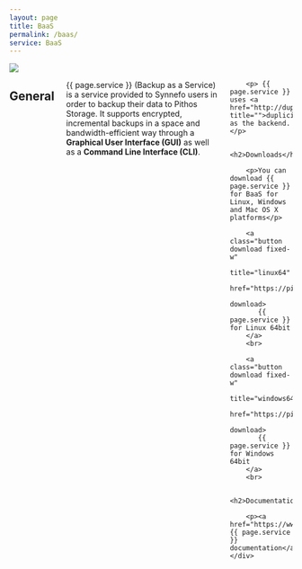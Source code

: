 ```yaml
---
layout: page
title: BaaS
permalink: /baas/
service: BaaS
---
```


<div class="row">
    <div class="columns medium-2 text-center">
        <img src="{{ '/assets/baas.png' | prepend: site.baseurl }}">
    </div>
    <div class="columns medium-10">
        <h2>General</h2>
        <p>{{ page.service }} (Backup as a Service) is a service provided to Synnefo users in order to backup their data to Pithos Storage. It supports encrypted, incremental backups in a space and bandwidth-efficient way through a <strong>Graphical User Interface (GUI)</strong> as well as a <strong>Command Line Interface (CLI)</strong>.  </p>

        <p> {{ page.service }} uses <a href="http://duplicity.nongnu.org/" title="">duplicity</a> as the backend.</p>
        
        <h2>Downloads</h2>

        <p>You can download {{ page.service }} for BaaS for Linux, Windows and Mac OS X platforms</p>

        <a class="button download fixed-w" 
           title="linux64" 
           href="https://pithos.okeanos.grnet.gr/public/YO7zbSF9Se1BKbDl2wLuX3" 
           download>
           {{ page.service }} for Linux 64bit
        </a>
        <br>

        <a class="button download fixed-w" 
           title="windows64" 
           href="https://pithos.okeanos.grnet.gr/public/R3RQUMgxL3F5P4rlpWFlE" 
           download>
           {{ page.service }} for Windows 64bit
        </a>
        <br>

        <h2>Documentation</h2>

        <p><a href="https://www.synnefo.org/docs/baas/latest">Official {{ page.service }} documentation</a>
    </div>
</div>
